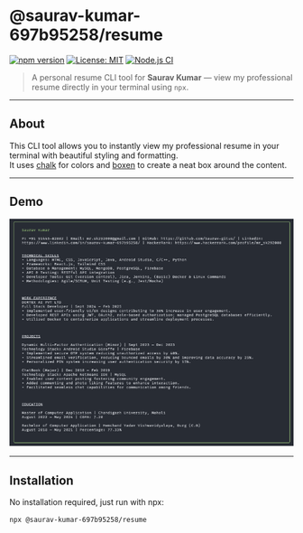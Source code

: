 # @saurav-kumar-697b95258/resume

[![npm version](https://img.shields.io/npm/v/@saurav-kumar-697b95258/resume.svg)](https://www.npmjs.com/package/@saurav-kumar-697b95258/resume)
[![License: MIT](https://img.shields.io/badge/License-MIT-green.svg)](https://opensource.org/licenses/MIT)
[![Node.js CI](https://github.com/saurav-kumar-697b95258/resume-cli/actions/workflows/nodejs.yml/badge.svg)](https://github.com/saurav-kumar-697b95258/resume-cli/actions)

> A personal resume CLI tool for **Saurav Kumar** — view my professional resume directly in your terminal using `npx`.

---

## About

This CLI tool allows you to instantly view my professional resume in your terminal with beautiful styling and formatting.  
It uses [chalk](https://www.npmjs.com/package/chalk) for colors and [boxen](https://www.npmjs.com/package/boxen) to create a neat box around the content.

---

## Demo

![Resume CLI Demo](./screenshort.png)

---

## Installation

No installation required, just run with npx:

```bash
npx @saurav-kumar-697b95258/resume
```
